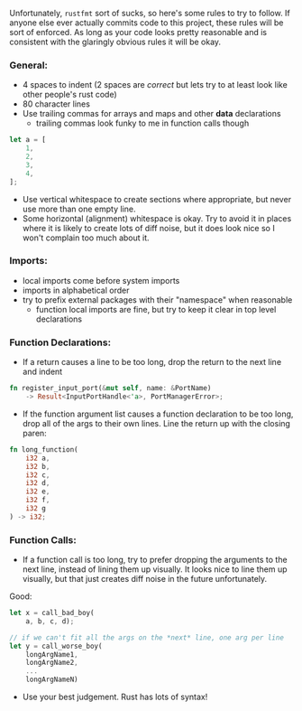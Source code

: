 Unfortunately, `rustfmt` sort of sucks, so here's some rules to try to follow.
If anyone else ever actually commits code to this project, these rules will be
sort of enforced. As long as your code looks pretty reasonable and is consistent
with the glaringly obvious rules it will be okay.

### General:
- 4 spaces to indent (2 spaces are *correct* but lets try to at least look like
  other people's rust code)
- 80 character lines
- Use trailing commas for arrays and maps and other **data** declarations
  - trailing commas look funky to me in function calls though

```rust
let a = [
    1,
    2,
    3,
    4,
];
```

- Use vertical whitespace to create sections where appropriate, but never use
  more than one empty line.
- Some horizontal (alignment) whitespace is okay. Try to avoid it in places
  where it is likely to create lots of diff noise, but it does look nice so I
  won't complain too much about it.

### Imports:
- local imports come before system imports
- imports in alphabetical order
- try to prefix external packages with their "namespace" when reasonable
  - function local imports are fine, but try to keep it clear in top level
    declarations

### Function Declarations:
- If a return causes a line to be too long, drop the return to the next line and
  indent

```rust
fn register_input_port(&mut self, name: &PortName)
    -> Result<InputPortHandle<'a>, PortManagerError>;
```

- If the function argument list causes a function declaration to be too long,
  drop all of the args to their own lines. Line the return up with the closing
  paren:

```rust
fn long_function(
    i32 a,
    i32 b,
    i32 c,
    i32 d,
    i32 e,
    i32 f,
    i32 g
) -> i32;
```

### Function Calls:
- If a function call is too long, try to prefer dropping the arguments to the
  next line, instead of lining them up visually. It looks nice to line them up
  visually, but that just creates diff noise in the future unfortunately.

Good:

```rust
let x = call_bad_boy(
    a, b, c, d);

// if we can't fit all the args on the *next* line, one arg per line
let y = call_worse_boy(
    longArgName1,
    longArgName2,
    ...
    longArgNameN)
```

- Use your best judgement. Rust has lots of syntax!
